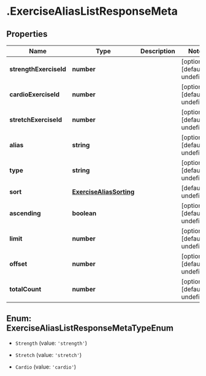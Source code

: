 # .ExerciseAliasListResponseMeta

## Properties

Name | Type | Description | Notes
------------ | ------------- | ------------- | -------------
**strengthExerciseId** | **number** |  | [optional] [default to undefined]
**cardioExerciseId** | **number** |  | [optional] [default to undefined]
**stretchExerciseId** | **number** |  | [optional] [default to undefined]
**alias** | **string** |  | [optional] [default to undefined]
**type** | **string** |  | [optional] [default to undefined]
**sort** | [**ExerciseAliasSorting**](ExerciseAliasSorting.md) |  | [default to undefined]
**ascending** | **boolean** |  | [optional] [default to undefined]
**limit** | **number** |  | [optional] [default to undefined]
**offset** | **number** |  | [optional] [default to undefined]
**totalCount** | **number** |  | [optional] [default to undefined]



## Enum: ExerciseAliasListResponseMetaTypeEnum


* `Strength` (value: `'strength'`)

* `Stretch` (value: `'stretch'`)

* `Cardio` (value: `'cardio'`)




